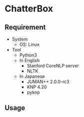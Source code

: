# ChatterBox

## Requirement
- System
    - OS: Linux
- Tool
    - Python3
    - In English
        - Stanford CoreNLP server
        - NLTK
    - In Japanese
        - JUMAN++ 2.0.0-rc3
        - KNP 4.20
        - pyknp

## Usage
